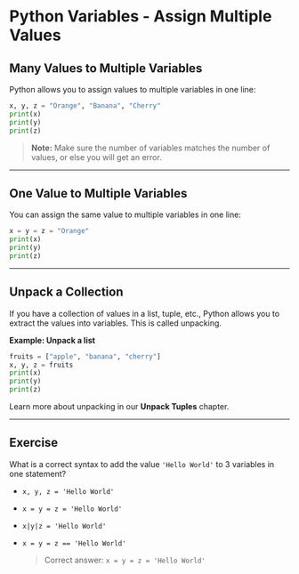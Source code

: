 # Python Variables - Assign Multiple Values

## Many Values to Multiple Variables

Python allows you to assign values to multiple variables in one line:

```python
x, y, z = "Orange", "Banana", "Cherry"
print(x)
print(y)
print(z)
```

> **Note:** Make sure the number of variables matches the number of values, or else you will get an error.

---

## One Value to Multiple Variables

You can assign the same value to multiple variables in one line:

```python
x = y = z = "Orange"
print(x)
print(y)
print(z)
```

---

## Unpack a Collection

If you have a collection of values in a list, tuple, etc., Python allows you to extract the values into variables. This is called unpacking.

**Example: Unpack a list**

```python
fruits = ["apple", "banana", "cherry"]
x, y, z = fruits
print(x)
print(y)
print(z)
```

Learn more about unpacking in our **Unpack Tuples** chapter.

---

## Exercise

What is a correct syntax to add the value `'Hello World'` to 3 variables in one statement?

- `x, y, z = 'Hello World'`
- `x = y = z = 'Hello World'`
- `x|y|z = 'Hello World'`
- `x = y = z == 'Hello World'`

  > Correct answer: `x = y = z = 'Hello World'`
